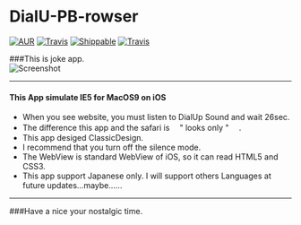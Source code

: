 # DialU-PB-rowser 
[![AUR](https://img.shields.io/aur/license/yaourt.svg?maxAge=2592000?style=plastic)]()
[![Travis](https://img.shields.io/badge/Swift-1.2-brightgreen.svg)]()
[![Shippable](https://img.shields.io/shippable/5444c5ecb904a4b21567b0ff.svg?maxAge=2592000)]()
[![Travis](https://img.shields.io/badge/target-ios-lightgrey.svg)]()

###This is joke app.  
![Screenshot](https://github.com/murataka9/DialUpSimulate-Browser/RM-images/sukusyo.png)
***
#### This App simulate IE5 for MacOS9 on iOS
- When you see website, you must listen to DialUp Sound and wait 26sec.
- The difference this app and the safari is　 " looks only "　 .
- This app desiged ClassicDesign.
- I recommend that you turn off the silence mode.
- The WebView is standard WebView of iOS, so it can read HTML5 and CSS3.
- This app support Japanese only. I will support others Languages at future updates...maybe......

***
###Have a nice your nostalgic time.

